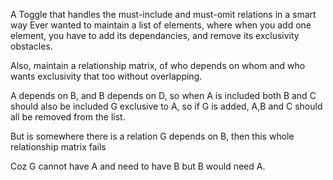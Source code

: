 A Toggle that handles the must-include and must-omit relations in a smart way
Ever wanted to maintain a list of elements, where when you add one element,
you have to add its dependancies, and remove its exclusivity obstacles.

Also, maintain a relationship matrix, of who depends on whom and who wants exclusivity
that too without overlapping.

A depends on B, and B depends on D, so when A is included both B and C should also be included
G exclusive to A, so if G is added, A,B and C should all be removed from the list.

But is somewhere there is a relation G depends on B, then this whole relationship matrix fails

Coz G cannot have A and need to have B but B would need A.
